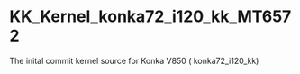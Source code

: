 KK_Kernel_konka72_i120_kk_MT6572
================================

The inital commit kernel source for Konka V850 ( konka72_i120_kk)
